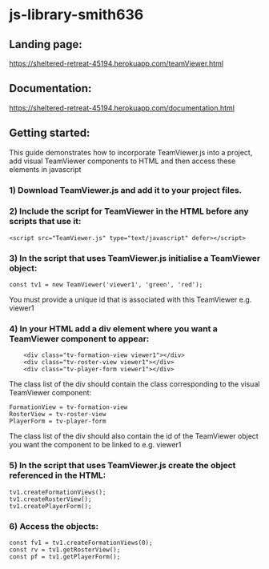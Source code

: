# js-library-smith636

## Landing page:

https://sheltered-retreat-45194.herokuapp.com/teamViewer.html

## Documentation:

https://sheltered-retreat-45194.herokuapp.com/documentation.html

## Getting started:

This guide demonstrates how to incorporate TeamViewer.js into a project, add visual TeamViewer components to HTML and then access these elements in javascript
### 1) Download TeamViewer.js and add it to your project files.

### 2) Include the script for TeamViewer in the HTML before any scripts that use it:
```
<script src="TeamViewer.js" type="text/javascript" defer></script>
```
### 3) In the script that uses TeamViewer.js initialise a TeamViewer object:
```
const tv1 = new TeamViewer('viewer1', 'green', 'red');
```
You must provide a unique id that is associated with this TeamViewer e.g. viewer1

### 4) In your HTML add a div element where you want a TeamViewer component to appear:
```
    <div class="tv-formation-view viewer1"></div>
    <div class="tv-roster-view viewer1"></div>
    <div class="tv-player-form viewer1"></div>
```
The class list of the div should contain the class corresponding to the visual TeamViewer component: 
```
FormationView = tv-formation-view 
RosterView = tv-roster-view
PlayerForm = tv-player-form
```
The class list of the div should also contain the id of the TeamViewer object you want the component to 
be linked to e.g. viewer1

### 5) In the script that uses TeamViewer.js create the object referenced in the HTML:
```
tv1.createFormationViews();
tv1.createRosterView();
tv1.createPlayerForm();
```
### 6) Access the objects:
```
const fv1 = tv1.createFormationViews(0);
const rv = tv1.getRosterView();
const pf = tv1.getPlayerForm();
```